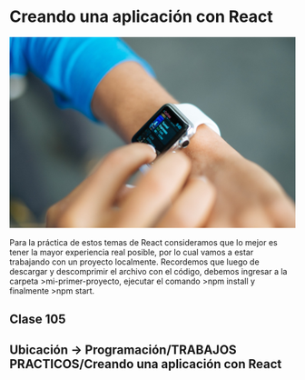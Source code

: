 # Creando una aplicación con React

![header](/src/assets/img/reloj5.jpg)

Para la práctica de estos temas de React consideramos que lo mejor es tener la mayor
experiencia real posible, por lo cual vamos a estar trabajando con un proyecto localmente.
Recordemos que luego de descargar y descomprimir el archivo con el código,
debemos ingresar a la carpeta >mi-primer-proyecto, ejecutar el comando >npm install y
finalmente >npm start.

## Clase 105

## Ubicación -> Programación/TRABAJOS PRACTICOS/Creando una aplicación con React
